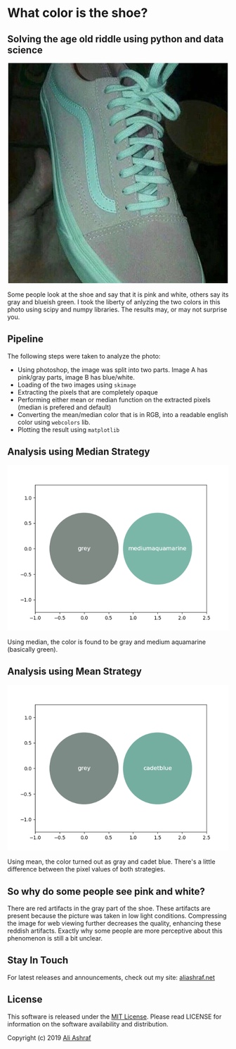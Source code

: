 # What color is the shoe?

## Solving the age old riddle using python and data science

<p align="center">
  <img src="shoe.jpg" alt="What color is the shoe?" />
</p>

Some people look at the shoe and say that it is pink and white, others say its gray and blueish green. I took the liberty of anlyzing the two colors in this photo using scipy and numpy libraries. The results may, or may not surprise you.

## Pipeline

The following steps were taken to analyze the photo:

- Using photoshop, the image was split into two parts. Image A has pink/gray parts, image B has blue/white.
- Loading of the two images using `skimage`
- Extracting the pixels that are completely opaque
- Performing either mean or median function on the extracted pixels (median is prefered and default)
- Converting the mean/median color that is in RGB, into a readable english color using `webcolors` lib.
- Plotting the result using `matplotlib`

## Analysis using Median Strategy

![Gray and Green Shoe](result-median.png)

Using median, the color is found to be gray and medium aquamarine (basically green).

## Analysis using Mean Strategy

![Gray and Blue Shoe](result-mean.png)

Using mean, the color turned out as gray and cadet blue. There's a little difference between the pixel values of both strategies.

## So why do some people see pink and white?

There are red artifacts in the gray part of the shoe. These artifacts are present because the picture was taken in low light conditions. Compressing the image for web viewing further decreases the quality, enhancing these reddish artifacts. Exactly why some people are more perceptive about this phenomenon is still a bit unclear.

## Stay In Touch

For latest releases and announcements, check out my site: [aliashraf.net](http://aliashraf.net)

## License

This software is released under the [MIT License](LICENSE). Please read LICENSE for information on the
software availability and distribution.

Copyright (c) 2019 [Ali Ashraf](http://aliashraf.net)